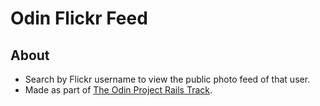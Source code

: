 # Odin Flickr Feed

## About
* Search by Flickr username to view the public photo feed of that user.
* Made as part of [The Odin Project Rails Track](https://www.theodinproject.com/courses/ruby-on-rails/lessons/using-an-api).